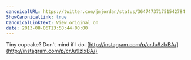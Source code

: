 ```yaml
---
canonicalURL: https://twitter.com/jmjordan/status/364747371751542784
ShowCanonicalLink: true
CanonicalLinkText: View original on
date: 2013-08-06T13:58:44+00:00
---
```

Tiny cupcake? Don't mind if I do. [http://instagram.com/p/crJu9zIxBA/](http://instagram.com/p/crJu9zIxBA/)